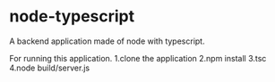 # node-typescript
A backend application made of node with typescript.

For running this application.
1.clone the application
2.npm install
3.tsc
4.node build/server.js